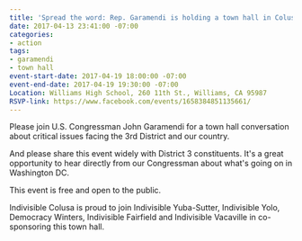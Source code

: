 ```yaml
---
title: 'Spread the word: Rep. Garamendi is holding a town hall in Colusa County'
date: 2017-04-13 23:41:00 -07:00
categories:
- action
tags:
- garamendi
- town hall
event-start-date: 2017-04-19 18:00:00 -07:00
event-end-date: 2017-04-19 19:30:00 -07:00
Location: Williams High School, 260 11th St., Williams, CA 95987
RSVP-link: https://www.facebook.com/events/1658384851135661/
---
```


Please join U.S. Congressman John Garamendi for a town hall conversation about critical issues facing the 3rd District and our country. 

And please share this event widely with District 3 constituents. It's a great opportunity to hear directly from our Congressman about what's going on in Washington DC.

This event is free and open to the public. 

Indivisible Colusa is proud to join Indivisible Yuba-Sutter, Indivisible Yolo, Democracy Winters, Indivisible Fairfield and Indivisible Vacaville in co-sponsoring this town hall.